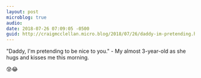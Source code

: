 ```yaml
---
layout: post
microblog: true
audio: 
date: 2018-07-26 07:09:05 -0500
guid: http://craigmcclellan.micro.blog/2018/07/26/daddy-im-pretending.html
---
```

"Daddy, I'm pretending to be nice to you." - My almost 3-year-old as she hugs and kisses me this morning. 

😰😂

